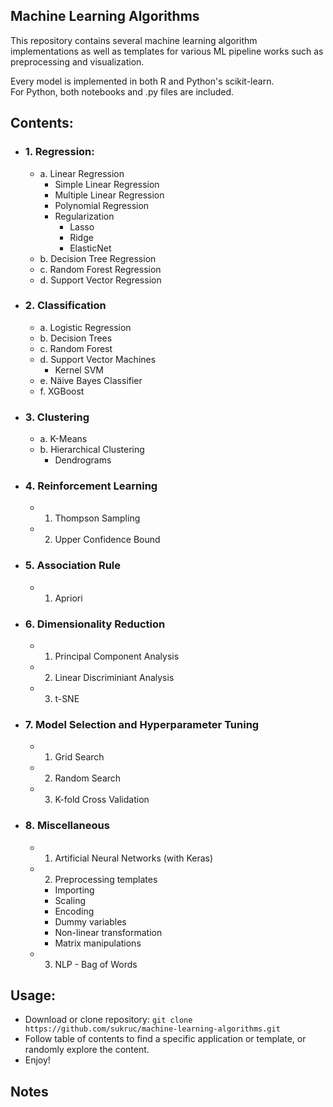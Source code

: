 ## Machine Learning Algorithms
This repository contains several machine learning algorithm implementations as well as templates for various ML pipeline works such as preprocessing and visualization.

Every model is implemented in both R and Python's scikit-learn.  
For Python, both notebooks and .py files are included.

## Contents:

- ### 1. Regression:
  - a. Linear Regression
    - Simple Linear Regression
    - Multiple Linear Regression
    - Polynomial Regression
    - Regularization
      - Lasso
      - Ridge
      - ElasticNet
  - b. Decision Tree Regression
  - c. Random Forest Regression
  - d. Support Vector Regression
- ### 2. Classification
  - a. Logistic Regression
  - b. Decision Trees
  - c. Random Forest
  - d. Support Vector Machines
    - Kernel SVM
  - e. Näive Bayes Classifier
  - f. XGBoost
- ### 3. Clustering
  - a. K-Means
  - b. Hierarchical Clustering
    - Dendrograms
- ### 4. Reinforcement Learning
  - 1. Thompson Sampling
  - 2. Upper Confidence Bound
- ### 5. Association Rule
  - 1. Apriori
- ### 6. Dimensionality Reduction
  - 1. Principal Component Analysis
  - 2. Linear Discriminiant Analysis
  - 3. t-SNE
- ### 7. Model Selection and Hyperparameter Tuning
  - 1. Grid Search
  - 2. Random Search
  - 3. K-fold Cross Validation
- ### 8. Miscellaneous
  - 1. Artificial Neural Networks (with Keras)
  - 2. Preprocessing templates
    - Importing
    - Scaling
    - Encoding
    - Dummy variables
    - Non-linear transformation
    - Matrix manipulations
  - 3. NLP - Bag of Words

## Usage:
- Download or clone repository: `git clone https://github.com/sukruc/machine-learning-algorithms.git`
- Follow table of contents to find a specific application or template, or randomly explore the content.
- Enjoy!

## Notes
